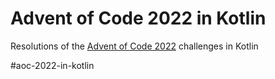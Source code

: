 # Advent of Code 2022 in Kotlin

Resolutions of the [Advent of Code 2022](https://adventofcode.com/) challenges in Kotlin

#aoc-2022-in-kotlin
